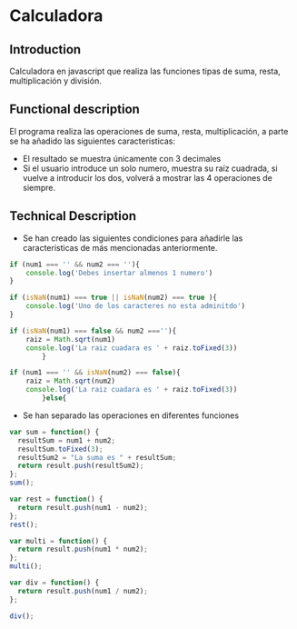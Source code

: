 # Calculadora

## Introduction

Calculadora en javascript que realiza las funciones tipas de suma, resta, multiplicación y división.

## Functional description

El programa realiza las operaciones de suma, resta, multiplicación,
a parte se ha añadido las siguientes caracteristicas:

- El resultado se muestra únicamente con 3 decimales
- Si el usuario introduce un solo numero, muestra su raíz cuadrada, si vuelve a introducir los dos, volverá a mostrar las 4 operaciones de siempre.

## Technical Description

- Se han creado las siguientes condiciones para añadirle las caracteristicas de más mencionadas anteriormente.

```javascript
if (num1 === '' && num2 === ''){
	console.log('Debes insertar almenos 1 numero')
}

if (isNaN(num1) === true || isNaN(num2) === true ){
	console.log('Uno de los caracteres no esta adminitdo')
}

if (isNaN(num1) === false && num2 ===''){
	raiz = Math.sqrt(num1)
	console.log('La raiz cuadara es ' + raiz.toFixed(3))
	    }

if (num1 === '' && isNaN(num2) === false){
	raiz = Math.sqrt(num2)
	console.log('La raiz cuadara es ' + raiz.toFixed(3))
		}else{
```

- Se han separado las operaciones en diferentes funciones

```javascript
var sum = function() {
  resultSum = num1 + num2;
  resultSum.toFixed(3);
  resultSum2 = "La suma es " + resultSum;
  return result.push(resultSum2);
};
sum();

var rest = function() {
  return result.push(num1 - num2);
};
rest();

var multi = function() {
  return result.push(num1 * num2);
};
multi();

var div = function() {
  return result.push(num1 / num2);
};

div();
```
